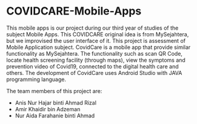 # COVIDCARE-Mobile-Apps
This mobile apps is our project during our third year of studies of the subject Mobile Apps. This COVIDCARE original idea is from MySejahtera, but we improvised the user interface of it.
This project is assessment of Mobile Application subject. CovidCare is a mobile app that provide similar functionality as MySejahtera. The functionality such as scan QR Code, locate health screening facility (through maps), view the symptoms and prevention video of Covid19, connected to the digital health care and others. The development of CovidCare uses Android Studio with JAVA programming language.

The team members of this project are:
- Anis Nur Hajar binti Ahmad Rizal
- Amir Khaidir bin Adzeman 
- Nur Aida Farahanie binti Ahmad 
